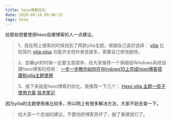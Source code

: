 ```yaml
---
title: hexo博客优化
date: 2020-04-16 09:48:12
tags: hexo
---
```

给那些想要使用hexo自建博客的人一点建议。
<!-- more -->
>1、我在网上搜索的时候找到了两款yilia主题，根据自己喜好选择：
[yilia](https://github.com/litten/hexo-theme-yilia)  比较简约
[yilia-plus](https://github.com/JoeyBling/hexo-theme-yilia-plus)  功能齐全但作者连接多，需要自己修改删除。

>2、部署git的时候一定要注意顺序，给大家推荐一个保姆级Windows系统自建hexo博客的视频：
[一步一步教你如何在Windows10上完成hexo博客搭建和yilia主题使用](https://www.bilibili.com/video/BV1pt411K7o9?p=8)

>3、接下来就是hexo博客的优化，我推荐一下几个：
[Hexo yilia 主题一揽子使用方案](https://cloudy-liu.github.io/2018/04/07/Hexo_yilia_%E4%B8%BB%E9%A2%98%E4%B8%80%E6%8F%BD%E5%AD%90%E4%BC%98%E5%8C%96%E6%96%B9%E6%A1%88/)
[技术笔记](https://zhousiwei.gitee.io/ibooks/)

因为yilia的主题使用者比较多，所以网上有很多解决方法，大家不妨去查一下。

>给大家一个忠诚的建议，不要怕把博客弄坏了，删了重建就行了。